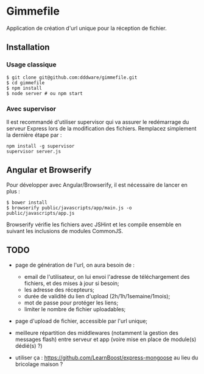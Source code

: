 # Gimmefile

Application de création d'url unique pour la réception de fichier.

## Installation

### Usage classique

```shell
$ git clone git@github.com:dddware/gimmefile.git
$ cd gimmefile
$ npm install
$ node server # ou npm start
```

### Avec supervisor

Il est recommandé d'utiliser supervisor qui va assurer le redémarrage du serveur Express lors de la modification des fichiers. Remplacez simplement la dernière étape par :

```shell
npm install -g supervisor
supervisor server.js
```

## Angular et Browserify

Pour développer avec Angular/Browserify, il est nécessaire de lancer en plus :

```shell
$ bower install
$ browserify public/javascripts/app/main.js -o public/javascripts/app.js
```

Browserify vérifie les fichiers avec JSHint et les compile ensemble en suivant les inclusions de modules CommonJS.

## TODO

- page de génération de l'url, on aura besoin de :
	- email de l'utilisateur, on lui envoi l'adresse de téléchargement des fichiers, et des mises à jour si besoin;
	- les adresse des récepteurs;
	- durée de validité du lien d'upload (2h/1h/1semaine/1mois);
	- mot de passe pour protéger les liens;
	- limiter le nombre de fichier uploadables;
- page d'upload de fichier, accessible par l'url unique;

- meilleure répartition des middlewares (notamment la gestion des messages flash) entre serveur et app (voire mise en place de module(s) dédié(s) ?)
- utiliser ça : https://github.com/LearnBoost/express-mongoose au lieu du bricolage maison ?